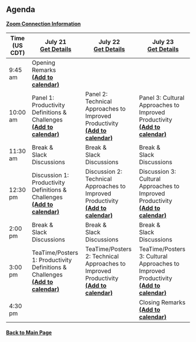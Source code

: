 
## Agenda

[**Zoom Connection Information**](https://docs.google.com/document/d/1c7KDU-re5Ux0_vf01LRXedCBUASmDqdzryC2hC31PP8/edit?usp=sharing)

| **Time (US CDT)**| **July 21** <br> [**Get Details**](Agenda-Day-1.md) | **July 22** <br> [**Get Details**](Agenda-Day-2.md) | **July 23** <br> [**Get Details**](Agenda-Day-3.md) |
|---|---|---|---|
| 9:45 am  | Opening Remarks <br> [**(Add to calendar)**](CW20-OpeningRemarks.ics) | | |
| 10:00 am | Panel 1: Productivity Definitions & Challenges <br> [**(Add to calendar)**](CW20-Panel-1-Definitions-Challenges.ics) | Panel 2: Technical Approaches to Improved Productivity <br> [**(Add to calendar)**](CW20-Panel-2-Technical-Approaches.ics) | Panel 3: Cultural Approaches to Improved Productivity <br> [**(Add to calendar)**](CW20-Panel-3-Cultural-Approaches.ics) |
| 11:30 am | Break & <br> Slack Discussions | Break & <br> Slack Discussions | Break & <br> Slack Discussions |
| 12:30 pm | Discussion 1: Productivity Definitions & Challenges <br> [**(Add to calendar)**](CW20-Discussion-1-Definitions-Challenges.ics) | Discussion 2: Technical Approaches to Improved Productivity <br> [**(Add to calendar)**](CW20-Discussion-2-Technical-Approaches.ics) | Discussion 3: Cultural Approaches to Improved Productivity <br> [**(Add to calendar)**](CW20-Discussion-3-Cultural-Approaches.ics) |
| 2:00 pm | Break & <br> Slack Discussions | Break & <br> Slack Discussions | Break & <br> Slack Discussions |
| 3:00 pm | TeaTime/Posters 1: Productivity Definitions & Challenges <br> [**(Add to calendar)**](CW20-TeaTime-Posters-1.ics) | TeaTime/Posters 2: Technical Approaches to Improved Productivity <br> [**(Add to calendar)**](CW20-TeaTime-Posters-2.ics) | TeaTime/Posters 3: Cultural Approaches to Improved Productivity <br> [**(Add to calendar)**](CW20-TeaTime-Posters-3.ics) |
| 4:30 pm | | | Closing Remarks <br> [**(Add to calendar)**](CW20-ClosingRemarks.ics) |



#### [Back to Main Page](index.md)
